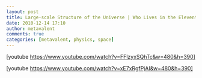 ```yaml
---
layout: post
title: Large-scale Structure of the Universe | Who Lives in the Eleventh Dimension?
date: 2010-12-14 17:10
author: metavalent
comments: true
categories: [metavalent, physics, space]
---
```

[youtube https://www.youtube.com/watch?v=FFlzyxSQhTc&w=480&h=390]

[youtube https://www.youtube.com/watch?v=xE7xRgfPjAI&w=480&h=390]


